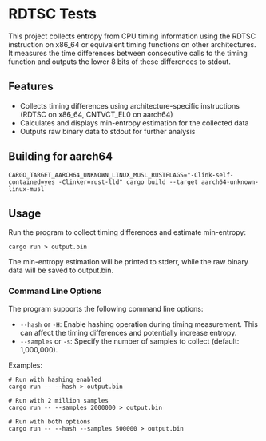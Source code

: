  # RDTSC Tests

 This project collects entropy from CPU timing information using the RDTSC instruction on x86_64 or equivalent timing functions on other architectures. It measures the time differences between consecutive calls to the timing function and outputs the lower 8 bits of these differences to stdout.

 ## Features

 - Collects timing differences using architecture-specific instructions (RDTSC on x86_64, CNTVCT_EL0 on aarch64)
 - Calculates and displays min-entropy estimation for the collected data
 - Outputs raw binary data to stdout for further analysis

 ## Building for aarch64

 ```
 CARGO_TARGET_AARCH64_UNKNOWN_LINUX_MUSL_RUSTFLAGS="-Clink-self-contained=yes -Clinker=rust-lld" cargo build --target aarch64-unknown-linux-musl
 ```

 ## Usage

 Run the program to collect timing differences and estimate min-entropy:

 ```
 cargo run > output.bin
 ```

 The min-entropy estimation will be printed to stderr, while the raw binary data will be saved to output.bin.

 ### Command Line Options

 The program supports the following command line options:

 - `--hash` or `-H`: Enable hashing operation during timing measurement. This can affect the timing differences and potentially increase entropy.
 - `--samples` or `-s`: Specify the number of samples to collect (default: 1,000,000).

 Examples:

 ```
 # Run with hashing enabled
 cargo run -- --hash > output.bin

 # Run with 2 million samples
 cargo run -- --samples 2000000 > output.bin

 # Run with both options
 cargo run -- --hash --samples 500000 > output.bin
 ```
